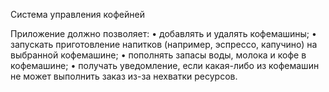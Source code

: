 Система управления кофейней

Приложение должно позволяет:
• добавлять и удалять кофемашины;
• запускать приготовление напитков (например, эспрессо, капучино) на
выбранной кофемашине;
• пополнять запасы воды, молока и кофе в кофемашине;
• получать уведомление, если какая-либо из кофемашин не может выполнить
заказ из-за нехватки ресурсов.
